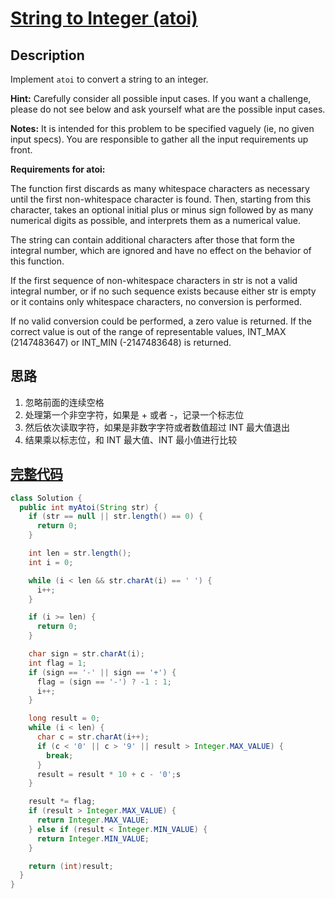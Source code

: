 # [String to Integer (atoi)][title]

## Description

Implement `atoi` to convert a string to an integer.

**Hint:** Carefully consider all possible input cases. If you want a challenge, please do not see below and ask yourself what are the possible input cases.

**Notes:** It is intended for this problem to be specified vaguely (ie, no given input specs). You are responsible to gather all the input requirements up front.

 

**Requirements for atoi:**

The function first discards as many whitespace characters as necessary until the first non-whitespace character is found. Then, starting from this character, takes an optional initial plus or minus sign followed by as many numerical digits as possible, and interprets them as a numerical value.

The string can contain additional characters after those that form the integral number, which are ignored and have no effect on the behavior of this function.

If the first sequence of non-whitespace characters in str is not a valid integral number, or if no such sequence exists because either str is empty or it contains only whitespace characters, no conversion is performed.

If no valid conversion could be performed, a zero value is returned. If the correct value is out of the range of representable values, INT_MAX (2147483647) or INT_MIN (-2147483648) is returned.



## 思路

1. 忽略前面的连续空格
2. 处理第一个非空字符，如果是 + 或者 -，记录一个标志位
3. 然后依次读取字符，如果是非数字字符或者数值超过 INT 最大值退出
4. 结果乘以标志位，和 INT 最大值、INT 最小值进行比较

## [完整代码][src]

```java
class Solution {
  public int myAtoi(String str) {
    if (str == null || str.length() == 0) {
      return 0;
    }

    int len = str.length();
    int i = 0;

    while (i < len && str.charAt(i) == ' ') {
      i++;
    }

    if (i >= len) {
      return 0;
    }

    char sign = str.charAt(i);
    int flag = 1;
    if (sign == '-' || sign == '+') {
      flag = (sign == '-') ? -1 : 1;
      i++;
    }

    long result = 0;
    while (i < len) {
      char c = str.charAt(i++);
      if (c < '0' || c > '9' || result > Integer.MAX_VALUE) {
        break;
      }
      result = result * 10 + c - '0';s
    }

    result *= flag;
    if (result > Integer.MAX_VALUE) {
      return Integer.MAX_VALUE;
    } else if (result < Integer.MIN_VALUE) {
      return Integer.MIN_VALUE;
    }

    return (int)result;
  }
}
```

[title]: https://leetcode.com/problems/string-to-integer-atoi
[src]: https://github.com/andavid/leetcode-java/blob/master/src/com/andavid/leetcode/_008/Solution.java

